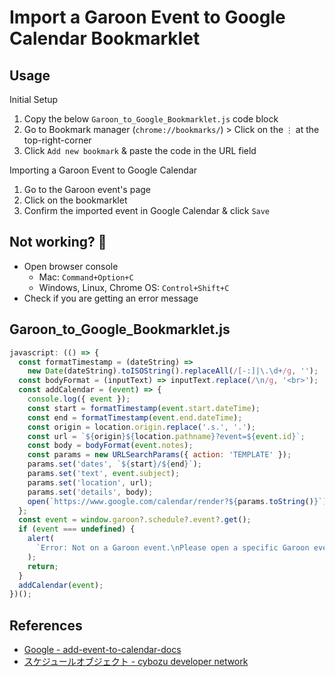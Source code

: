 # Import a Garoon Event to Google Calendar Bookmarklet


## Usage

Initial Setup
1. Copy the below `Garoon_to_Google_Bookmarklet.js` code block
1. Go to Bookmark manager (`chrome://bookmarks/`) > Click on the `⋮` at the top-right-corner
1. Click `Add new bookmark` & paste the code in the URL field

Importing a Garoon Event to Google Calendar
1. Go to the Garoon event's page
1. Click on the bookmarklet
1. Confirm the imported event in Google Calendar & click `Save`


## Not working? 🤔

* Open browser console
  * Mac: `Command+Option+C`
  * Windows, Linux, Chrome OS: `Control+Shift+C`
* Check if you are getting an error message


## Garoon_to_Google_Bookmarklet.js

```javascript
javascript: (() => {
  const formatTimestamp = (dateString) =>
    new Date(dateString).toISOString().replaceAll(/[-:]|\.\d+/g, '');
  const bodyFormat = (inputText) => inputText.replace(/\n/g, '<br>');
  const addCalendar = (event) => {
    console.log({ event });
    const start = formatTimestamp(event.start.dateTime);
    const end = formatTimestamp(event.end.dateTime);
    const origin = location.origin.replace('.s.', '.');
    const url = `${origin}${location.pathname}?event=${event.id}`;
    const body = bodyFormat(event.notes);
    const params = new URLSearchParams({ action: 'TEMPLATE' });
    params.set('dates', `${start}/${end}`);
    params.set('text', event.subject);
    params.set('location', url);
    params.set('details', body);
    open(`https://www.google.com/calendar/render?${params.toString()}`);
  };
  const event = window.garoon?.schedule?.event?.get();
  if (event === undefined) {
    alert(
      `Error: Not on a Garoon event.\nPlease open a specific Garoon event.`
    );
    return;
  }
  addCalendar(event);
})();
```


## References

* [Google - add-event-to-calendar-docs](https://interactiondesignfoundation.github.io/add-event-to-calendar-docs/services/google.html)
* [スケジュールオブジェクト - cybozu developer network](https://cybozu.dev/ja/garoon/docs/overview/schedule-object/)
